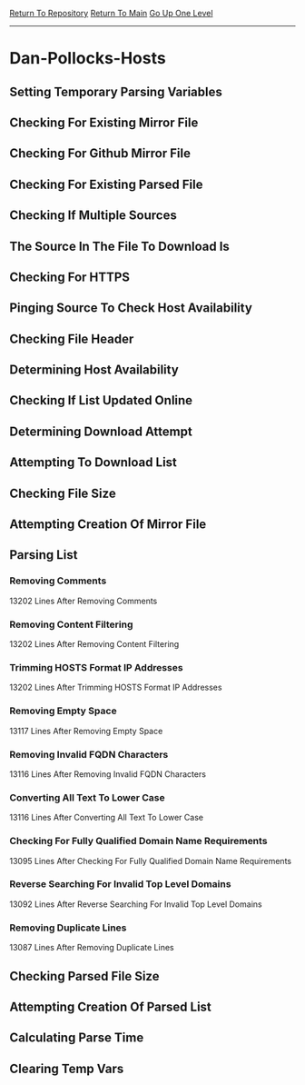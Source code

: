 [Return To Repository](https://github.com/deathbybandaid/piholeparser/)
[Return To Main](https://github.com/deathbybandaid/piholeparser/blob/master/RecentRunLogs/Mainlog.md)
[Go Up One Level](https://github.com/deathbybandaid/piholeparser/blob/master/RecentRunLogs/TopLevelScripts/30-Processing-Blacklists.md)
____________________________________
# Dan-Pollocks-Hosts
## Setting Temporary Parsing Variables
## Checking For Existing Mirror File
## Checking For Github Mirror File
## Checking For Existing Parsed File
## Checking If Multiple Sources
## The Source In The File To Download Is
## Checking For HTTPS
## Pinging Source To Check Host Availability
## Checking File Header
## Determining Host Availability
## Checking If List Updated Online
## Determining Download Attempt
## Attempting To Download List
## Checking File Size
## Attempting Creation Of Mirror File
## Parsing List
### Removing Comments
13202 Lines After Removing Comments
### Removing Content Filtering
13202 Lines After Removing Content Filtering
### Trimming HOSTS Format IP Addresses
13202 Lines After Trimming HOSTS Format IP Addresses
### Removing Empty Space
13117 Lines After Removing Empty Space
### Removing Invalid FQDN Characters
13116 Lines After Removing Invalid FQDN Characters
### Converting All Text To Lower Case
13116 Lines After Converting All Text To Lower Case
### Checking For Fully Qualified Domain Name Requirements
13095 Lines After Checking For Fully Qualified Domain Name Requirements
### Reverse Searching For Invalid Top Level Domains
13092 Lines After Reverse Searching For Invalid Top Level Domains
### Removing Duplicate Lines
13087 Lines After Removing Duplicate Lines
## Checking Parsed File Size
## Attempting Creation Of Parsed List
## Calculating Parse Time
## Clearing Temp Vars
